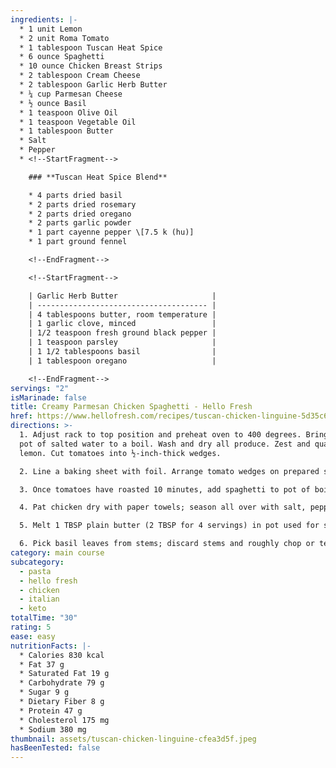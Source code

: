 ```yaml
---
ingredients: |-
  * 1 unit Lemon
  * 2 unit Roma Tomato
  * 1 tablespoon Tuscan Heat Spice
  * 6 ounce Spaghetti
  * 10 ounce Chicken Breast Strips
  * 2 tablespoon Cream Cheese
  * 2 tablespoon Garlic Herb Butter
  * ¼ cup Parmesan Cheese
  * ½ ounce Basil
  * 1 teaspoon Olive Oil
  * 1 teaspoon Vegetable Oil
  * 1 tablespoon Butter
  * Salt
  * Pepper
  * <!--StartFragment-->

    ### **Tuscan Heat Spice Blend**

    * 4 parts dried basil
    * 2 parts dried rosemary
    * 2 parts dried oregano
    * 2 parts garlic powder
    * 1 part cayenne pepper \[7.5 k (hu)]
    * 1 part ground fennel

    <!--EndFragment-->

    <!--StartFragment-->

    | Garlic Herb Butter                     |
    | -------------------------------------- |
    | 4 tablespoons butter, room temperature |
    | 1 garlic clove, minced                 |
    | 1/2 teaspoon fresh ground black pepper |
    | 1 teaspoon parsley                     |
    | 1 1/2 tablespoons basil                |
    | 1 tablespoon oregano                   |

    <!--EndFragment-->
servings: "2"
isMarinade: false
title: Creamy Parmesan Chicken Spaghetti - Hello Fresh
href: https://www.hellofresh.com/recipes/tuscan-chicken-linguine-5d35c63d76961900091d2f49
directions: >-
  1. Adjust rack to top position and preheat oven to 400 degrees. Bring a large
  pot of salted water to a boil. Wash and dry all produce. Zest and quarter
  lemon. Cut tomatoes into ½-inch-thick wedges.

  2. Line a baking sheet with foil. Arrange tomato wedges on prepared sheet, skin sides down. Drizzle with olive oil and season with salt, pepper, and 1 tsp Tuscan Heat Spice (save the rest for step 4). Roast on top rack until softened and beginning to release their juices, 20-25 minutes.

  3. Once tomatoes have roasted 10 minutes, add spaghetti to pot of boiling water. Cook until al dente, 9-11 minutes. Reserve ½ cup pasta cooking water (1 cup for 4 servings), then drain. Set spaghetti aside in strainer; keep pot handy for use in step 5.

  4. Pat chicken dry with paper towels; season all over with salt, pepper, and remaining Tuscan Heat Spice. Heat a drizzle of oil in a large pan over mediumhigh heat. Add chicken and cook, stirring occasionally, until browned and cooked through, 4-6 minutes. Turn off heat.

  5. Melt 1 TBSP plain butter (2 TBSP for 4 servings) in pot used for spaghetti over medium-low heat. Add lemon zest, cream cheese, and ⅓ cup reserved pasta cooking water (¾ cup for 4); whisk until smooth. Stir in spaghetti, garlic herb butter, juice from half the lemon (whole lemon for 4), and half the Parmesan. (TIP: If pasta seems dry, add more reserved pasta cooking water a splash at a time until coated in a creamy sauce.) Stir in chicken and season with salt and pepper.

  6. Pick basil leaves from stems; discard stems and roughly chop or tear leaves. Divide spaghetti between bowls and top with tomato wedges. Garnish with basil leaves and remaining Parmesan.
category: main course
subcategory:
  - pasta
  - hello fresh
  - chicken
  - italian
  - keto
totalTime: "30"
rating: 5
ease: easy
nutritionFacts: |-
  * Calories 830 kcal
  * Fat 37 g
  * Saturated Fat 19 g
  * Carbohydrate 79 g
  * Sugar 9 g
  * Dietary Fiber 8 g
  * Protein 47 g
  * Cholesterol 175 mg
  * Sodium 380 mg
thumbnail: assets/tuscan-chicken-linguine-cfea3d5f.jpeg
hasBeenTested: false
---
```


